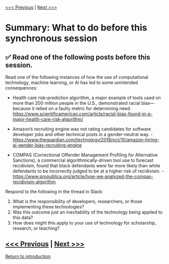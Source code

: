 [<<< Previous](accessibility.md) | [Next >>>](continue.md)

# Summary: **What to do before this synchronous session**

## :white_check_mark: **Read one of the following posts before this session.**
Read one of the following instances of how the use of computational technology, machine learning, or AI has led to some unintended consequences:
* Health care risk-prediction algorithm, a major example of tools used on more than 200 million people in the U.S., demonstrated racial bias—because it relied on a faulty metric for determining need. https://www.scientificamerican.com/article/racial-bias-found-in-a-major-health-care-risk-algorithm/ 

* Amazon’s recruiting engine was not rating candidates for software developer jobs and other technical posts in a gender-neutral way. - https://www.theguardian.com/technology/2018/oct/10/amazon-hiring-ai-gender-bias-recruiting-engine

* COMPAS (Correctional Offender Management Profiling for Alternative Sanctions),  a commercial algorithmically-driven tool use to forecast recidivism, found that black defendants were far more likely than white defendants to be incorrectly judged to be at a higher risk of recidivism. - https://www.propublica.org/article/how-we-analyzed-the-compas-recidivism-algorithm

Respond to the following in the thread in Slack:
1.	What is the responsibility of developers, researchers, or those implementing these technologies?
2.	Was this outcome just an inevitability of the technology being applied to this data? 
3.	How does might this apply to your use of technology for scholarship, research, or teaching?

<!--### levels of impact
[Annette Markham, "OKCupid data release fiasco: It’s time to rethink ethics education," 2016](http://annettemarkham.com/2016/05/okcupid-data-release-fiasco-its-time-to-rethink-ethics-education/)
* [MIT apologizes, permanently pulls offline huge dataset that taught AI systems to use racist, misogynistic slurs](https://www.theregister.com/2020/07/01/mit_dataset_removed/)
* * [Citations for this now pulled dataset "80 Million Tiny Images" in Google Scholar](https://scholar.google.com/scholar?hl=en&as_sdt=0%2C44&q=%2280+Million+Tiny+Images%22&btnG=)

Questions
* These reading get at issues raised throughout this Institute
* How much responsibility do these researchers have for the outcome of their research? Or for the ways in which their datasets are used? 
* * Do these raise new questions for you about the datasets you are thinking about creating?
* * Do these raise new questions for you about the datasets you are thinking about using?-->


[<<< Previous](accessibility.md) | [Next >>>](continue.md)
-----
[Return to introduction](https://github.com/SouthernMethodistUniversity/access)
